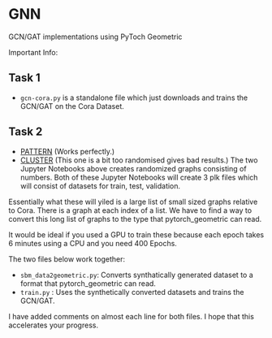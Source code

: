 # GNN
GCN/GAT implementations using PyToch Geometric

Important Info:
## Task 1
- ```gcn-cora.py``` is a standalone file which just downloads and trains the GCN/GAT on the Cora Dataset.

## Task 2
- [PATTERN](https://github.com/graphdeeplearning/benchmarking-gnns/blob/master/data/SBMs/generate_SBM_PATTERN.ipynb) (Works perfectly.)
- [CLUSTER](https://github.com/graphdeeplearning/benchmarking-gnns/blob/master/data/SBMs/generate_SBM_CLUSTER.ipynb) (This one is a bit too randomised gives bad results.)
The two Jupyter Notebooks above creates randomized graphs consisting of numbers. Both of these Jupyter Notebooks will create 3 plk files which will consist of datasets for train, test, validation. 

Essentially what these will yiled is a large list of small sized graphs relative to Cora. There is a graph at each index of a list. We have to find a way to convert this long list of graphs to the type that pytorch_geometric can read. 

It would be ideal if you used a GPU to train these because each epoch takes 6 minutes using a CPU and you need 400 Epochs.

The two files below work together:
- ```sbm_data2geometric.py```: Converts synthatically generated dataset to a format that pytorch_geometric can read. 
- ```train.py``` : Uses the synthetically converted datasets and trains the GCN/GAT.

I have added comments on almost each line for both files. I hope that this accelerates your progress. 

